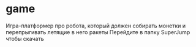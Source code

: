 # game
Игра-платформер про робота, который должен собирать монетки и перепрыгивать летящие в него ракеты
Перейдите в папку SuperJump чтобы скачать
